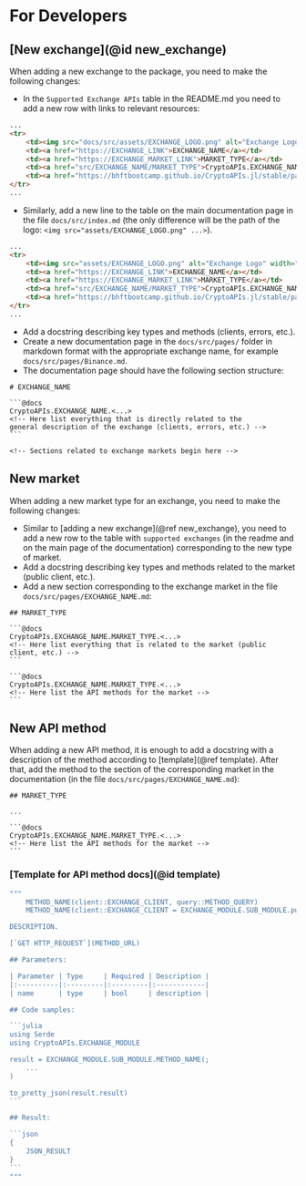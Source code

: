 # For Developers

## [New exchange](@id new_exchange)

When adding a new exchange to the package, you need to make the following changes:
- In the `Supported Exchange APIs` table in the README.md you need to add a new row with links to relevant resources:
```html
...
<tr>
    <td><img src="docs/src/assets/EXCHANGE_LOGO.png" alt="Exchange Logo" width="20" height="20"></td>
    <td><a href="https://EXCHANGE_LINK">EXCHANGE_NAME</a></td>
    <td><a href="https://EXCHANGE_MARKET_LINK">MARKET_TYPE</a></td>
    <td><a href="src/EXCHANGE_NAME/MARKET_TYPE">CryptoAPIs.EXCHANGE_NAME.MARKET_TYPE</a></td>
    <td><a href="https://bhftbootcamp.github.io/CryptoAPIs.jl/stable/pages/EXCHANGE_NAME/#MARKET_TYPE">MARKET_TYPE</a></td>
</tr>
...
```
- Similarly, add a new line to the table on the main documentation page in the file `docs/src/index.md` (the only difference will be the path of the logo: `<img src="assets/EXCHANGE_LOGO.png" ...>`).
```html
...
<tr>
    <td><img src="assets/EXCHANGE_LOGO.png" alt="Exchange Logo" width="20" height="20"></td>
    <td><a href="https://EXCHANGE_LINK">EXCHANGE_NAME</a></td>
    <td><a href="https://EXCHANGE_MARKET_LINK">MARKET_TYPE</a></td>
    <td><a href="src/EXCHANGE_NAME/MARKET_TYPE">CryptoAPIs.EXCHANGE_NAME.MARKET_TYPE</a></td>
    <td><a href="https://bhftbootcamp.github.io/CryptoAPIs.jl/stable/pages/EXCHANGE_NAME/#MARKET_TYPE">MARKET_TYPE</a></td>
</tr>
...
```
- Add a docstring describing key types and methods (clients, errors, etc.).
- Create a new documentation page in the `docs/src/pages/` folder in markdown format with the appropriate exchange name, for example `docs/src/pages/Binance.md`.
- The documentation page should have the following section structure:
````
# EXCHANGE_NAME

```@docs
CryptoAPIs.EXCHANGE_NAME.<...>
<!-- Here list everything that is directly related to the
general description of the exchange (clients, errors, etc.) -->
```

<!-- Sections related to exchange markets begin here -->
````

## New market

When adding a new market type for an exchange, you need to make the following changes:
- Similar to [adding a new exchange](@ref new_exchange), you need to add a new row to the table with `supported exchanges` (in the readme and on the main page of the documentation) corresponding to the new type of market.
- Add a docstring describing key types and methods related to the market (public client, etc.).
- Add a new section corresponding to the exchange market in the file `docs/src/pages/EXCHANGE_NAME.md`:
````
## MARKET_TYPE

```@docs
CryptoAPIs.EXCHANGE_NAME.MARKET_TYPE.<...>
<!-- Here list everything that is related to the market (public client, etc.) -->
```

```@docs
CryptoAPIs.EXCHANGE_NAME.MARKET_TYPE.<...>
<!-- Here list the API methods for the market -->
```
````

## New API method

When adding a new API method, it is enough to add a docstring with a description of the method according to [template](@ref template).
After that, add the method to the section of the corresponding market in the documentation (in the file `docs/src/pages/EXCHANGE_NAME.md`):
````
## MARKET_TYPE

...

```@docs
CryptoAPIs.EXCHANGE_NAME.MARKET_TYPE.<...>
<!-- Here list the API methods for the market -->
```
````

### [Template for API method docs](@id template)

````julia
"""
    METHOD_NAME(client::EXCHANGE_CLIENT, query::METHOD_QUERY)
    METHOD_NAME(client::EXCHANGE_CLIENT = EXCHANGE_MODULE.SUB_MODULE.public_client; kw...)

DESCRIPTION.

[`GET HTTP_REQUEST`](METHOD_URL)

## Parameters:

| Parameter | Type     | Required | Description |
|:----------|:---------|:---------|:------------|
| name      | type     | bool     | description |

## Code samples:

```julia
using Serde
using CryptoAPIs.EXCHANGE_MODULE

result = EXCHANGE_MODULE.SUB_MODULE.METHOD_NAME(;
    ...
)

to_pretty_json(result.result)
```

## Result:

```json
{
    JSON_RESULT
}
```
"""
````

